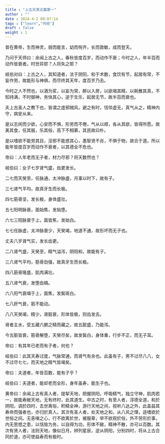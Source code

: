 ```yaml
---
title : "上古天真论篇第一"
author : ""
date : 2024-4-2 00:07:14
tags : ["learn","内经"]
draft : false
weight : 1
---
```


昔在黄帝，生而神灵，弱而能言，幼而徇齐，长而敦敏，成而登天。

乃问于天师曰：余闻上古之人，春秋皆度百岁，而动作不衰；今时之人，年半百而动作皆衰者。时世异耶？人将失之耶？

岐伯对曰：上古之人，其知道者，法于阴阳，和于术数，食饮有节，起居有常，不妄作劳，故能形与神俱，而尽终其天年，度百岁乃去。

今时之人不然也，以酒为浆，以妄为常，醉以入房，以欲竭其精，以耗散其真，不知持满，不时御神，务快其心，逆于生乐，起居无节，故半百而衰也。

夫上古圣人之教下也，皆谓之虚邪贼风，避之有时，恬惔虚无，真气从之，精神内守，病安从来。

是以志闲而少欲，心安而不惧，形劳而不倦，气从以顺，各从其欲，皆得所愿。故美其食，任其服，乐其俗，高下不相慕，其民故曰朴。

是以嗜欲不能劳其目，淫邪不能惑其心，愚智贤不肖，不惧于物，故合于道。所以能年皆度百岁而动作不衰者，以其德全不危也。

帝曰：人年老而无子者，材力尽邪？将天数然也？

岐伯曰：女子七岁肾气盛，齿更发长。

二七而天癸至，任脉通，太冲脉盛，月事以时下，故有子。

三七肾气平均，故真牙生而长极。

四七筋骨坚，发长极，身体盛壮。

五七阳明脉衰，面始焦，发始堕。

六七三阳脉衰于上，面皆焦，发始白。

七七任脉虚，太冲脉衰少，天癸竭，地道不通，故形坏而无子也。

丈夫八岁肾气实，发长齿更。

二八肾气盛，天癸至，精气溢泻，阴阳和，故能有子。

三八肾气平均，筋骨劲强，故真牙生而长极。

四八筋骨隆盛，肌肉满壮。

五八肾气衰，发堕齿槁。

六八阳气衰竭于上，面焦，发鬓斑白。

七八肝气衰，筋不能动。

八八天癸竭，精少，肾脏衰，形体皆极，则齿发去。 

肾者主水，受五藏六腑之精而藏之，故五脏盛，乃能泻。

今五脏皆衰，筋骨解堕，天癸尽矣，故发鬓白，身体重，行步不正，而无子耳。

帝曰：有其年已老而有子者，何也？

岐伯曰：此其天寿过度，气脉常通，而肾气有余也。此虽有子，男不过尽八八，女不过尽七七，而天地之精气皆竭矣。

帝曰：夫道者，年皆百数，能有子乎？

岐伯曰：夫道者，能却老而全形，身年虽寿，能生子也。

黄帝曰：余闻上古有真人者，提挈天地，把握阴阳，呼吸精气，独立守神，肌肉若一，故能寿敝天地，无有终时，此其道生。中古之时，有至人者，淳德全道，和於阴阳，调於四时，去世离俗，积精全神，游行天地之间，视听八达之外，此盖益其寿命而强者也，亦归於真人。其次有圣人者，处天地之和，从八风之理，适嗜欲於世俗之间。无恚嗔之心，行不欲离於世，被服章，举不欲观於俗，外不劳形於事，内无思想之患，以恬愉为务，以自得为功，形体不敝，精神不散，亦可以百数。其次有贤人者，法则天地，像似日月，辨列星辰，逆从阴阳，分别四时，将从上古合同於道，亦可使益寿而有极时。